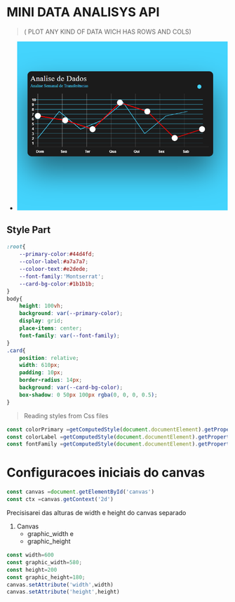 # MINI DATA ANALISYS API
>( PLOT ANY KIND OF DATA WICH HAS ROWS AND COLS)
- ![](graphic_plotter.png)

## Style Part
```css
:root{
    --primary-color:#44d4fd;
    --color-label:#a7a7a7;
    --coloor-text:#e2dede;
    --font-family:'Montserrat';
    --card-bg-color:#1b1b1b;
}
body{
    height: 100vh;
    background: var(--primary-color);
    display: grid;
    place-items: center;
    font-family: var(--font-family);
}
.card{
    position: relative;
    width: 610px;
    padding: 10px;
    border-radius: 14px;
    background: var(--card-bg-color);
    box-shadow: 0 50px 100px rgba(0, 0, 0, 0.5);
}

```
> Reading styles from Css files
```javascript
const colorPrimary =getComputedStyle(document.documentElement).getPropertyValue('--primary-color').trim()`#44d4fd`
const colorLabel =getComputedStyle(document.documentElement).getPropertyValue('--color-label').trim() `#a7a7a7`
const fontFamily =getComputedStyle(document.documentElement).getPropertyValue('--font-family').trim()
```

# Configuracoes iniciais do canvas
```js
const canvas =document.getElementById('canvas')
const ctx =canvas.getContext('2d')
```
Precisisarei das alturas de width e height do canvas separado 
1. Canvas
    - graphic_width e 
    - graphic_height
```js
const width=600
const graphic_width=580;
const height=200
const graphic_height=180;
canvas.setAttribute('width',width)
canvas.setAttribute('height',height)
```
